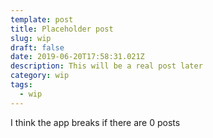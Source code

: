 ```yaml
---
template: post
title: Placeholder post
slug: wip
draft: false
date: 2019-06-20T17:58:31.021Z
description: This will be a real post later
category: wip
tags:
  - wip
---
```

I think the app breaks if there are 0 posts
